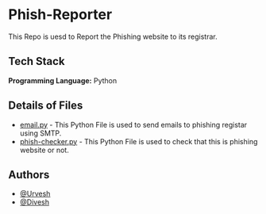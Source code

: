 # Phish-Reporter

This Repo is uesd to Report the Phishing website to its registrar.

## Tech Stack

**Programming Language:** Python


## Details of Files

-  [email.py](https://github.com/BeFojji-OpSecIN/Phish-Reporter/blob/main/email.py) - This Python File is used to send emails to phishing registar using SMTP.
-  [phish-checker.py]() - This Python File is used to check that this is phishing website or not.

## Authors

- [@Urvesh](https://github.com/cyber-urvesh)
- [@Divesh](https://github.com/Divesh2003)
